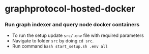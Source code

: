 # graphprotocol-hosted-docker
### Run graph indexer and query node docker containers
- To run the setup update `src/.env` file with required parameters
- Navigate to folder `src` by doing `cd src`.
- Run command `bash start_setup.sh .env all`
